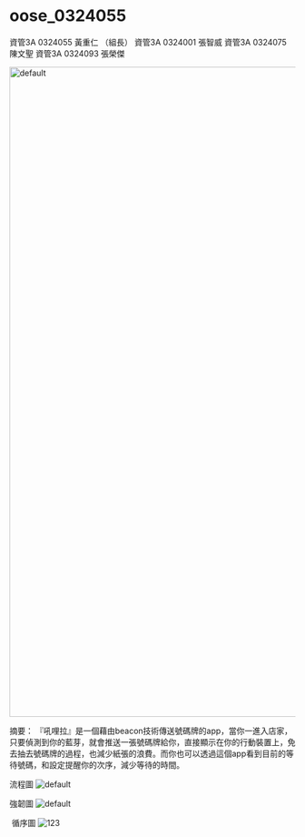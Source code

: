 # oose_0324055
資管3A 0324055 黃重仁 （組長）
資管3A 0324001 張智威
資管3A 0324075 陳文聖
資管3A 0324093 張榮傑

<img width="1143" alt="default" src="https://cloud.githubusercontent.com/assets/22369793/21963112/6ca93a9a-db6f-11e6-9f17-6b1d24699cf6.png">



摘要：
  『吼哩拉』是一個藉由beacon技術傳送號碼牌的app，當你一進入店家，只要偵測到你的藍芽，就會推送一張號碼牌給你，直接顯示在你的行動裝置上，免去抽去號碼牌的過程，也減少紙張的浪費。而你也可以透過這個app看到目前的等待號碼，和設定提醒你的次序，減少等待的時間。
  
  流程圖
![default](https://cloud.githubusercontent.com/assets/22369793/20924149/fed83168-bbea-11e6-9c7e-19a65e67e1f3.JPG)

  強韌圖
![default](https://cloud.githubusercontent.com/assets/22369793/20924083/990e849a-bbea-11e6-864d-980bb44c1cb0.jpg)

  循序圖
![123](https://cloud.githubusercontent.com/assets/22369793/20924028/513c6de4-bbea-11e6-9d93-14bfb347bddb.jpg)

